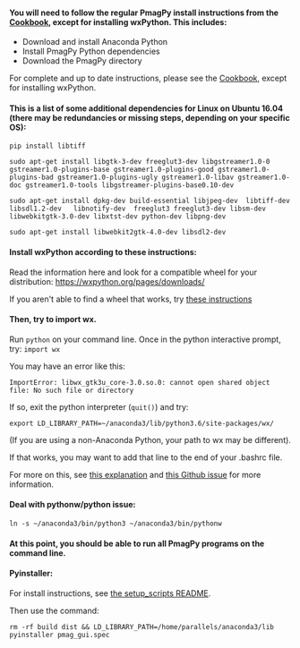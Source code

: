 #### You will need to follow the regular PmagPy install instructions from the [Cookbook](https://earthref.org/PmagPy/cookbook), except for installing wxPython.  This includes:

- Download and install Anaconda Python
- Install PmagPy Python dependencies
- Download the PmagPy directory

For complete and up to date instructions, please see the [Cookbook](https://earthref.org/PmagPy/cookbook), except for installing wxPython.

#### This is a list of some additional dependencies for Linux on Ubuntu 16.04 (there may be redundancies or missing steps, depending on your specific OS):

    pip install libtiff

    sudo apt-get install libgtk-3-dev freeglut3-dev libgstreamer1.0-0 gstreamer1.0-plugins-base gstreamer1.0-plugins-good gstreamer1.0-plugins-bad gstreamer1.0-plugins-ugly gstreamer1.0-libav gstreamer1.0-doc gstreamer1.0-tools libgstreamer-plugins-base0.10-dev

    sudo apt-get install dpkg-dev build-essential libjpeg-dev  libtiff-dev libsdl1.2-dev   libnotify-dev  freeglut3 freeglut3-dev libsm-dev libwebkitgtk-3.0-dev libxtst-dev python-dev libpng-dev

    sudo apt-get install libwebkit2gtk-4.0-dev libsdl2-dev

#### Install wxPython according to these instructions:


Read the information here and look for a compatible wheel for your distribution: https://wxpython.org/pages/downloads/

If you aren't able to find a wheel that works, try [these instructions](https://wxpython.org/blog/2017-08-17-builds-for-linux-with-pip/)


#### Then, try to import wx.

Run `python` on your command line.  Once in the python interactive prompt, try: `import wx`

You may have an error like this:

    ImportError: libwx_gtk3u_core-3.0.so.0: cannot open shared object file: No such file or directory

If so, exit the python interpreter (`quit()`) and try:

    export LD_LIBRARY_PATH=~/anaconda3/lib/python3.6/site-packages/wx/

(If you are using a non-Anaconda Python, your path to wx may be different).

If that works, you may want to add that line to the end of your .bashrc file.

For more on this, see [this explanation](https://github.com/wxWidgets/Phoenix/blob/e13273c5d939d993abf2a2649e90b3ea0d39382c/packaging/README-bdist.txt#L38-L57) and [this Github issue](https://github.com/pyenv/pyenv/issues/691) for more information.

#### Deal with pythonw/python issue:

    ln -s ~/anaconda3/bin/python3 ~/anaconda3/bin/pythonw

#### At this point, you should be able to run all PmagPy programs on the command line.

#### Pyinstaller:

For install instructions, see [the setup_scripts README](https://github.com/PmagPy/PmagPy/blob/master/setup_scripts/README.md).

Then use the command:

    rm -rf build dist && LD_LIBRARY_PATH=/home/parallels/anaconda3/lib pyinstaller pmag_gui.spec
